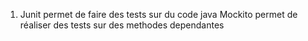 1) Junit permet de faire des tests sur du code java
   Mockito permet de réaliser des tests sur des methodes dependantes